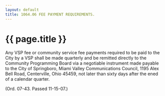 ```yaml
---
layout: default 
title: 1064.06 FEE PAYMENT REQUIREMENTS.
---
```


{{ page.title }}
================

Any VSP fee or community service fee payments required to be paid to the
City by a VSP shall be made quarterly and be remitted directly to the
Community Programming Board via a negotiable instrument made payable to
the City of Springboro, Miami Valley Communications Council, 1195 Alex
Bell Road, Centerville, Ohio 45459, not later than sixty days after the
ened of a calendar quarter.

(Ord. 07-43. Passed 11-15-07.)
